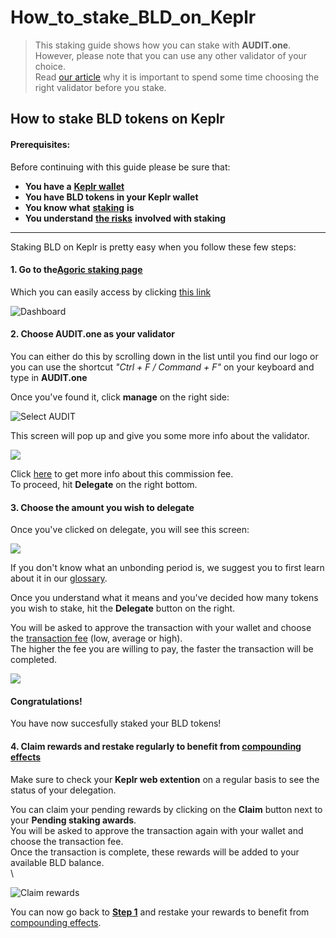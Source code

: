 # How\_to\_stake\_BLD\_on\_Keplr

> This staking guide shows how you can stake with **AUDIT.one**.\
> However, please note that you can use any other validator of your choice.\
> Read [our article](importance\_of\_choosing\_the\_right\_validator.md) why it is important to spend some time choosing the right validator before you stake.

## How to stake BLD tokens on Keplr

#### Prerequisites:

Before continuing with this guide please be sure that:

* **You have a** [**Keplr wallet**](how\_to\_create\_a\_keplr\_wallet.md)
* **You have BLD tokens in your Keplr wallet**
* **You know what** [**staking**](what\_is\_staking.md) **is**
* **You understand** [**the risks**](risks\_of\_staking.md) **involved with staking**

***

Staking BLD on Keplr is pretty easy when you follow these few steps:

#### **1. Go to the**[**Agoric staking page**](https://wallet.keplr.app/#/agoric/stake)

Which you can easily access by clicking [this link](https://wallet.keplr.app/#/agoric/stake)

![Dashboard](https://user-images.githubusercontent.com/95366163/149493075-5743436d-48db-4daf-a3cd-d3e320e03077.png)

#### **2. Choose AUDIT.one as your validator**

You can either do this by scrolling down in the list until you find our logo or you can use the shortcut _"Ctrl + F / Command + F"_ on your keyboard and type in **AUDIT.one**

Once you've found it, click **manage** on the right side:

![Select AUDIT](https://user-images.githubusercontent.com/95366163/149493104-7900159f-4a75-41dd-b4f2-cec9fe62d86a.png)

This screen will pop up and give you some more info about the validator.

![](https://user-images.githubusercontent.com/95366163/149493196-12d60bf0-81c6-4e10-9034-eff8d06916e9.png)

Click [here](validator\_fee.md) to get more info about this commission fee.\
To proceed, hit **Delegate** on the right bottom.

#### **3. Choose the amount you wish to delegate**

Once you've clicked on delegate, you will see this screen:

![](https://user-images.githubusercontent.com/95366163/149493291-5bd2a138-108a-4fbe-88ae-010be1da37a5.png)

If you don't know what an unbonding period is, we suggest you to first learn about it in our [glossary](unbonding\_period.md).

Once you understand what it means and you've decided how many tokens you wish to stake, hit the **Delegate** button on the right.

You will be asked to approve the transaction with your wallet and choose the [transaction fee](transaction\_fees.md) (low, average or high).\
The higher the fee you are willing to pay, the faster the transaction will be completed.

![](https://user-images.githubusercontent.com/95366163/149493339-5ef31299-185f-46e3-9fff-e692cf5060dc.png)

#### **Congratulations!**

You have now succesfully staked your BLD tokens!

#### **4. Claim rewards and restake regularly to benefit from** [**compounding effects**](compounding\_interest.md)

Make sure to check your **Keplr web extention** on a regular basis to see the status of your delegation.

You can claim your pending rewards by clicking on the **Claim** button next to your **Pending staking awards**.\
You will be asked to approve the transaction again with your wallet and choose the transaction fee.\
Once the transaction is complete, these rewards will be added to your available BLD balance.\
\


![Claim rewards](https://user-images.githubusercontent.com/95366163/149493541-f12a9a38-b087-4c27-96b1-7ccaddd942a6.png)

You can now go back to [**Step 1**](how\_to\_stake\_bld\_on\_keplr.md#step1) and restake your rewards to benefit from [compounding effects](compounding\_interest.md).
